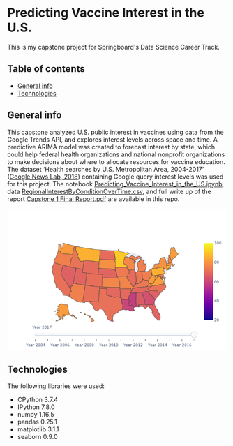 # Predicting Vaccine Interest in the U.S.
This is my capstone project for Springboard's Data Science Career Track. 

## Table of contents
* [General info](#general-info)
* [Technologies](#technologies)

## General info
This capstone analyzed U.S. public interest in vaccines using data from the Google Trends API, and explores interest levels across space and time. A predictive ARIMA model was created to forecast interest by state, which could help federal health organizations and national nonprofit organizations to make decisions about where to allocate resources for vaccine education. The dataset ‘Health searches by U.S. Metropolitan Area, 2004-2017’ (<a href="https://www.kaggle.com/GoogleNewsLab/health-searches-us-county">Google News Lab, 2018</a>) containing Google query interest levels was used for this project. The notebook <a href="https://github.com/chantel808/Springboard_Capstone1/blob/master/Predicting_Vaccine_Interest_in_the_US.ipynb">Predicting_Vaccine_Interest_in_the_US.ipynb</a>, data <a href="https://github.com/chantel808/Springboard_Capstone1/blob/master/RegionalInterestByConditionOverTime.csv"> RegionalInterestByConditionOverTime.csv</a>, and full write up of the report <a href="https://github.com/chantel808/Springboard_Capstone1/blob/master/Capstone%201%20Final%20Report.pdf">Capstone 1 Final Report.pdf</a> are available in this repo.

![Map of 2017 vaccine interest](https://github.com/chantel808/Springboard_Capstone1/blob/master/map_vaccine_2017.png)

## Technologies
The following libraries were used:
<ul type="square">
  <li>CPython 3.7.4</li>
  <li>IPython 7.8.0</li>
  <li>numpy 1.16.5</li>
  <li>pandas 0.25.1</li>
  <li>matplotlib 3.1.1</li>
  <li>seaborn 0.9.0</li>
  </ul>
